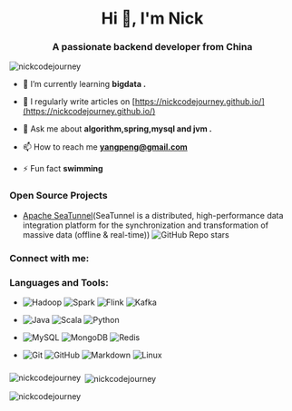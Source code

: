 <h1 align="center">Hi 👋, I'm Nick</h1>
<h3 align="center">A passionate backend developer from China</h3>

<p align="left"> <img src="https://komarev.com/ghpvc/?username=nickcodejourney&label=Profile%20views&color=0e75b6&style=flat" alt="nickcodejourney" /> </p>


- 🌱 I’m currently learning **bigdata .**

- 📝 I regularly write articles on [https://nickcodejourney.github.io/](https://nickcodejourney.github.io/)

- 💬 Ask me about **algorithm,spring,mysql and jvm .**

- 📫 How to reach me **yangpeng@gmail.com**

- ⚡ Fun fact **swimming**

### Open Source Projects

- [Apache SeaTunnel](https://github.com/apache/incubator-seatunnel)(SeaTunnel is a distributed, high-performance data integration platform for the synchronization and transformation of massive data (offline & real-time)) ![GitHub Repo stars](https://img.shields.io/github/stars/apache/incubator-seatunnel?style=social)

<h3 align="left">Connect with me:</h3>
<p align="left">
</p>

<h3 align="left">Languages and Tools:</h3>

- ![Hadoop](https://img.shields.io/badge/-Hadoop-333333?style=flat&logo=Apache%20Hadoop)
  ![Spark](https://img.shields.io/badge/-Spark-333333?style=flat&logo=Apache%20Spark)
  ![Flink](https://img.shields.io/badge/-Flink-333333?style=flat&logo=Apache%20Flink)
  ![Kafka](https://img.shields.io/badge/-Kafka-333333?style=flat&logo=Apache%20Kafka)

- ![Java](https://img.shields.io/badge/-Java-333333?style=flat&logo=Oracle)
  ![Scala](https://img.shields.io/badge/-Scala-333333?style=flat&logo=Scala)
  ![Python](https://img.shields.io/badge/-Python-333333?style=flat&logo=Python)

- ![MySQL](https://img.shields.io/badge/-MySQL-333333?style=flat&logo=mysql)
  ![MongoDB](https://img.shields.io/badge/-MongoDB-333333?style=flat&logo=mongodb)
  ![Redis](https://img.shields.io/badge/-Redis-333333?style=flat&logo=redis)

- ![Git](https://img.shields.io/badge/-Git-333333?style=flat&logo=git)
  ![GitHub](https://img.shields.io/badge/-GitHub-333333?style=flat&logo=github)
  ![Markdown](https://img.shields.io/badge/-Markdown-333333?style=flat&logo=markdown)
  ![Linux](https://img.shields.io/badge/-Linux-333333?style=flat&logo=Linux)

### 
<p><img align="left" src="https://github-readme-stats.vercel.app/api/top-langs?username=nickcodejourney&show_icons=true&locale=en&layout=compact" alt="nickcodejourney" /></p>

<p>&nbsp;<img align="center" src="https://github-readme-stats.vercel.app/api?username=nickcodejourney&show_icons=true&locale=en" alt="nickcodejourney" /></p>

<p><img align="center" src="https://github-readme-streak-stats.herokuapp.com/?user=nickcodejourney&" alt="nickcodejourney" /></p>
